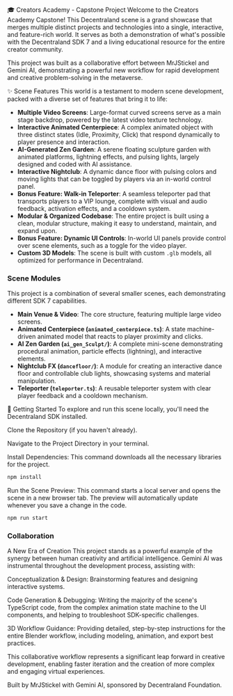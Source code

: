 🎓 Creators Academy - Capstone Project
Welcome to the Creators Academy Capstone! This Decentraland scene is a grand showcase that merges multiple distinct projects and technologies into a single, interactive, and feature-rich world. It serves as both a demonstration of what's possible with the Decentraland SDK 7 and a living educational resource for the entire creator community.

This project was built as a collaborative effort between MrJStickel and Gemini AI, demonstrating a powerful new workflow for rapid development and creative problem-solving in the metaverse.

✨ Scene Features
This world is a testament to modern scene development, packed with a diverse set of features that bring it to life:

*   **Multiple Video Screens**: Large-format curved screens serve as a main stage backdrop, powered by the latest video texture technology.
*   **Interactive Animated Centerpiece**: A complex animated object with three distinct states (Idle, Proximity, Click) that respond dynamically to player presence and interaction.
*   **AI-Generated Zen Garden**: A serene floating sculpture garden with animated platforms, lightning effects, and pulsing lights, largely designed and coded with AI assistance.
*   **Interactive Nightclub**: A dynamic dance floor with pulsing colors and moving lights that can be toggled by players via an in-world control panel.
*   **Bonus Feature: Walk-in Teleporter**: A seamless teleporter pad that transports players to a VIP lounge, complete with visual and audio feedback, activation effects, and a cooldown system.
*   **Modular & Organized Codebase**: The entire project is built using a clean, modular structure, making it easy to understand, maintain, and expand upon.
*   **Bonus Feature: Dynamic UI Controls**: In-world UI panels provide control over scene elements, such as a toggle for the video player.
*   **Custom 3D Models**: The scene is built with custom `.glb` models, all optimized for performance in Decentraland.

### Scene Modules

This project is a combination of several smaller scenes, each demonstrating different SDK 7 capabilities.

*   **Main Venue & Video**: The core structure, featuring multiple large video screens.
*   **Animated Centerpiece (`animated_centerpiece.ts`)**: A state machine-driven animated model that reacts to player proximity and clicks.
*   **AI Zen Garden (`ai_gen_Sculpt/`)**: A complete mini-scene demonstrating procedural animation, particle effects (lightning), and interactive elements.
*   **Nightclub FX (`dancefloor/`)**: A module for creating an interactive dance floor and controllable club lights, showcasing systems and material manipulation.
*   **Teleporter (`teleporter.ts`)**: A reusable teleporter system with clear player feedback and a cooldown mechanism.

🚀 Getting Started
To explore and run this scene locally, you'll need the Decentraland SDK installed.

Clone the Repository (if you haven't already).

Navigate to the Project Directory in your terminal.

Install Dependencies: This command downloads all the necessary libraries for the project.

```bash
npm install
```

Run the Scene Preview: This command starts a local server and opens the scene in a new browser tab. The preview will automatically update whenever you save a change in the code.

```bash
npm run start
```

### Collaboration

A New Era of Creation
This project stands as a powerful example of the synergy between human creativity and artificial intelligence. Gemini AI was instrumental throughout the development process, assisting with:

Conceptualization & Design: Brainstorming features and designing interactive systems.

Code Generation & Debugging: Writing the majority of the scene's TypeScript code, from the complex animation state machine to the UI components, and helping to troubleshoot SDK-specific challenges.

3D Workflow Guidance: Providing detailed, step-by-step instructions for the entire Blender workflow, including modeling, animation, and export best practices.

This collaborative workflow represents a significant leap forward in creative development, enabling faster iteration and the creation of more complex and engaging virtual experiences.

Built by MrJStickel with Gemini AI, sponsored by Decentraland Foundation.